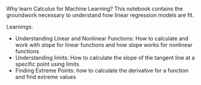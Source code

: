 Why learn Calculus for Machine Learning? 
This notebook contains the groundwork necessary to understand how linear regression models are fit.

<!---
mondaypurples/mondaypurples is a ✨ special ✨ repository because its `README.md` (this file) appears on your GitHub profile.
You can click the Preview link to take a look at your changes.
--->

Learnings:

- Understanding Linear and Nonlinear Functions: How to calculate and work with slope for linear functions and how slope works for nonlinear functions
- Understanding limits:  How to calculate the slope of the tangent line at a specific point using limits
- Finding Extreme Points: how to calculate the derivative for a function and find extreme values

